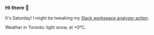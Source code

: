 ### Hi there :wave:

It's Saturday! I might be tweaking my [Slack workspace analyzer action](https://github.com/bewuethr/slack-analyzer).

Weather in Toronto: light snow, at +0°C.
